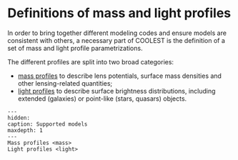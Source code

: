 # Definitions of mass and light profiles

In order to bring together different modeling codes and ensure models are consistent with others, a necessary part of COOLEST is the definition of a set of mass and light profile parametrizations.

The different profiles are split into two broad categories:

- [mass profiles](https://coolest.readthedocs.io/en/latest/conventions/model_profiles/mass.html) to describe lens potentials, surface mass densities and other lensing-related quantities;
- [light profiles](https://coolest.readthedocs.io/en/latest/conventions/model_profiles/mass.html) to describe surface brightness distributions, including extended (galaxies) or point-like (stars, quasars) objects.

```{toctree}
---
hidden:
caption: Supported models
maxdepth: 1
---
Mass profiles <mass>
Light profiles <light>
```
